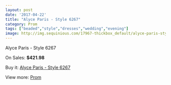 ```yaml
---
layout: post
date: '2017-04-22'
title: "Alyce Paris - Style 6267"
category: Prom
tags: ["beaded","style","dresses","wedding","evening"]
image: http://img.sequinious.com/17967-thickbox_default/alyce-paris-style-6267.jpg
---
```

Alyce Paris - Style 6267

On Sales: **$421.98**
<a href="https://www.sequinious.com/prom/8433-alyce-paris-style-6267.html"><amp-img layout="responsive" width="600" height="600" src="//img.sequinious.com/17967-thickbox_default/alyce-paris-style-6267.jpg" alt="Alyce Paris - Style 6267 0" /></a>
<a href="https://www.sequinious.com/prom/8433-alyce-paris-style-6267.html"><amp-img layout="responsive" width="600" height="600" src="//img.sequinious.com/17968-thickbox_default/alyce-paris-style-6267.jpg" alt="Alyce Paris - Style 6267 1" /></a>

Buy it: [Alyce Paris - Style 6267](https://www.sequinious.com/prom/8433-alyce-paris-style-6267.html "Alyce Paris - Style 6267")

View more: [Prom](https://www.sequinious.com/7-prom "Prom")